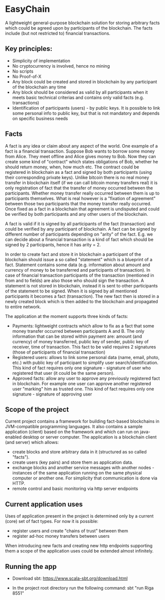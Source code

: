 # EasyChain

A lightweight general-purpose blockchain solution for storing arbitrary facts which could be agreed upon by participants of the blockchain.
The facts include (but not restricted to) financial transactions.

## Key principles:

- Simplicity of implementation
- No cryptocurrency is involved, hence no mining
- No scripts
- No Proof-of-X
- Any block could be created and stored in blockchain by any participant of the blockchain any time
- Any block should be considered as valid by all participants when it meets basic technical criterias and contains only valid facts (e.g. transactions)
- Identification of participants (users) - by public keys. It is possible to link some personal info to public key, but that is not mandatory and depends on specific business needs

## Facts

A fact is any idea or claim about any aspect of the world. One example of a fact is a financial transaction. 
Suppose Bob wants to borrow some money from Alice. They meet offline and Alice gives money to Bob. Now they can create some kind of "contract" which states obligations of Bob, whether he should return money, when, how much etc. The contract could be registered in blockchain as a fact and signed by both participants (using their corresponding private keys). Unlike bitcoin there is no real money transfer in blockchain itself (if we can call bitcoin money transfers real) it is only registration of fact that the transfer of money occurred between the participants. Whether money transfer really occurred between them is up to participants themselves. What is real however is a "fixation of agreement" between those two participants that the money transfer really occurred. Once fixed as a fact in a blockchain that agreement is undisputed and could be verified by both participants and any other users of the blockchain.

A fact is valid if it is signed by all participants of the fact (transaction) and could be verified by any participant of blockchain. A fact can be signed by different number of participants depending on "arity" of the fact. E.g. we can decide about a financial transaction is a kind of fact which should be signed by 2 participants, hence it has arity = 2.

In order to create fact and store it in blockchain a participant of the blockchain should issue a so called "statement" which is a blueprint of a fact. Statement contains some data (e.g. information about amount and currency of money to be transferred and participants of transaction). In case of financial transaction participants of the transaction (mentioned in from and to fields) are also those who should sign the transaction. A statement is not stored in blockchain, instead it is sent to other participants of the statement to be signed. When it is signed by all mentioned participants it becomes a fact (transaction). The new fact then is stored in a newly created block which is then added to the blockchain and propagated to entire network.

The application at the moment supports three kinds of facts:
- Payments: lightweight contracts which allow to fix as a fact that some money transfer occurred between participants A and B. The only information that can be stored within payment are: amount (and currency) of money transferred, public key of sender, public key of receiver, time of transaction. This fact to be valid requires 2 signatures (those of participants of financial transaction)
- Registered users: allows to link some personal data (name, email, photo, etc.) with public key of participant to simplify user search/identification. This kind of fact requires only one signature - signature of user who registered that user (it could be the same person).
- Approved facts: allow any user to approve any previously registered fact in blockchain. For example one user can approve another registered user "marking" him as trusted one. This kind of fact requires only one signature - signature of approving user

## Scope of the project

Current project contains a framework for building fact-based blockchains in JVM-compatible programming languages.
It also contains a sample application (client) based on the framework and which can run on java-enabled desktop or server computer. The application is a blockchain client (and server) which allows:
- create blocks and store arbitrary data in it (structured as so called "facts").
- create users (key pairs) and store them as application data.
- exchange blocks and another service messages with another nodes - instances of the same application running on the same physical computer or another one. For simplicity that communication is done via HTTP.
- remote control and basic monitoring via http server endpoints

## Current application uses

Uses of application present in the project is determined only by a current (core) set of fact types. 
For now it is possible:
- register users and create "chains of trust" between them
- register ad-hoc money transfers between users

When introducing new facts and creating new http endpoints supporting them a scope of the application uses could be extended almost infinitely.

## Running the app

- Download sbt:
https://www.scala-sbt.org/download.html

- In the project root directory run the following command:
sbt "run Riga 8551"



